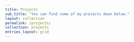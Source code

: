 ```yaml
---
title: Projects
sub_title: "You can find some of my projects down below."
layout: collection
permalink: /projects/
collection: projects
entries_layout: grid
---
```

